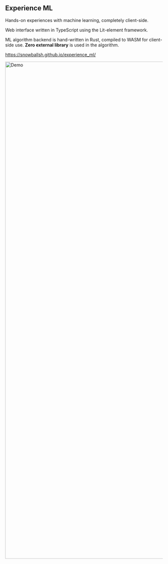 ## Experience ML

Hands-on experiences with machine learning, completely client-side.

Web interface written in TypeScript using the Lit-element framework.

ML algorithm backend is hand-written in Rust, compiled to WASM for client-side use. **Zero external library** is used in the algorithm.

https://snowballsh.github.io/experience_ml/

<img width="1592" alt="Demo" src="https://user-images.githubusercontent.com/66022611/209244495-d75b9404-507f-4a69-9c3c-0cec5ffceba3.png">

